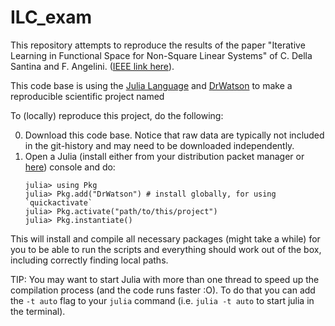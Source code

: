 # ILC_exam

This repository attempts to reproduce the results of the paper "Iterative Learning in Functional Space for Non-Square Linear Systems" of C. Della Santina and F. Angelini. ([IEEE link here](https://ieeexplore.ieee.org/document/9683673)).


This code base is using the [Julia Language](https://julialang.org/) and
[DrWatson](https://juliadynamics.github.io/DrWatson.jl/stable/)
to make a reproducible scientific project named

To (locally) reproduce this project, do the following:

0. Download this code base. Notice that raw data are typically not included in the
   git-history and may need to be downloaded independently.
1. Open a Julia (install either from your distribution packet manager or [here](https://julialang.org/downloads/)) console and do:
   ```
   julia> using Pkg
   julia> Pkg.add("DrWatson") # install globally, for using `quickactivate`
   julia> Pkg.activate("path/to/this/project")
   julia> Pkg.instantiate()
   ```

This will install and compile all necessary packages (might take a while) for you to be able to run the scripts and
everything should work out of the box, including correctly finding local paths.

TIP: You may want to start Julia with more than one thread to speed up the compilation process (and the code runs faster :O). To do that you can add the `-t auto` flag to your `julia` command (i.e. `julia -t auto` to start julia in the terminal).